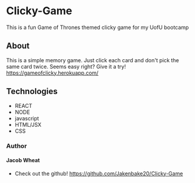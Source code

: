 # Clicky-Game
This is a fun Game of Thrones themed clicky game for my UofU bootcamp

## About
This is a simple memory game. Just click each card and don't pick the same card twice. Seems easy right? Give it a try!  https://gameofclicky.herokuapp.com/

## Technologies 
* REACT
* NODE
* javascript
* HTML/JSX
* CSS

### Author
#### Jacob Wheat
* Check out the github! https://github.com/Jakenbake20/Clicky-Game
